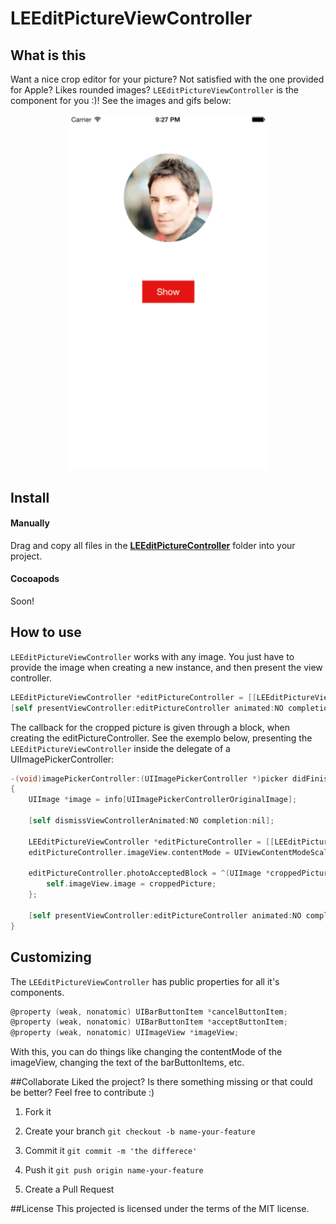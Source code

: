 LEEditPictureViewController
===========

## What is this

Want a nice crop editor for your picture? Not satisfied with the one provided for Apple? Likes rounded images?
`LEEditPictureViewController` is the component for you :)! See the images and gifs below:

<p align="center">
    <img src="Images/gif1.gif" alt="GIF 1" width="320px" />
</p>

## Install

#### Manually

Drag and copy all files in the [__LEEditPictureController__](LEEditPictureController) folder into your project.

#### Cocoapods

Soon!

## How to use

`LEEditPictureViewController` works with any image. You just have to provide the image when creating a new instance, and then present the view controller.

```objective-c
LEEditPictureViewController *editPictureController = [[LEEditPictureViewController alloc] initWithImage:image];
[self presentViewController:editPictureController animated:NO completion:nil];
```

The callback for the cropped picture is given through a block, when creating the editPictureController. See the exemplo below, presenting the `LEEditPictureViewController` inside the delegate of a UIImagePickerController:


```objective-c
-(void)imagePickerController:(UIImagePickerController *)picker didFinishPickingMediaWithInfo:(NSDictionary *)info
{
    UIImage *image = info[UIImagePickerControllerOriginalImage];

    [self dismissViewControllerAnimated:NO completion:nil];

    LEEditPictureViewController *editPictureController = [[LEEditPictureViewController alloc] initWithImage:image];
    editPictureController.imageView.contentMode = UIViewContentModeScaleAspectFit;

    editPictureController.photoAcceptedBlock = ^(UIImage *croppedPicture){
        self.imageView.image = croppedPicture;
    };

    [self presentViewController:editPictureController animated:NO completion:nil];
}
```

## Customizing

The `LEEditPictureViewController` has public properties for all it's components.

```objective-c
@property (weak, nonatomic) UIBarButtonItem *cancelButtonItem;
@property (weak, nonatomic) UIBarButtonItem *acceptButtonItem;
@property (weak, nonatomic) UIImageView *imageView;
```

With this, you can do things like changing the contentMode of the imageView, changing the text of the barButtonItems, etc.

##Collaborate
Liked the project? Is there something missing or that could be better? Feel free to contribute :)

1. Fork it

2. Create your branch
``` git checkout -b name-your-feature ```

3. Commit it
``` git commit -m 'the differece' ```

4. Push it
``` git push origin name-your-feature ```

5. Create a Pull Request

##License
This projected is licensed under the terms of the MIT license.